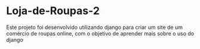 # Loja-de-Roupas-2
Este projeto foi desenvolvido utilizando django para criar um site de um comércio de roupas online, com o objetivo de aprender mais sobre o uso do django
